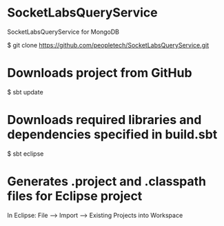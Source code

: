 SocketLabsQueryService
======================

SocketLabsQueryService for MongoDB

$ git clone https://github.com/peopletech/SocketLabsQueryService.git
# Downloads project from GitHub

$ sbt update
# Downloads required libraries and dependencies specified in build.sbt

$ sbt eclipse 
# Generates .project and .classpath files for Eclipse project

In Eclipse:
 File --> Import --> Existing Projects into Workspace
